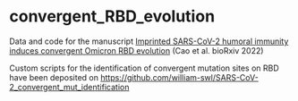 # convergent_RBD_evolution

Data and code for the manuscript [Imprinted SARS-CoV-2 humoral immunity induces convergent Omicron RBD evolution](https://www.biorxiv.org/content/10.1101/2022.09.15.507787) (Cao et al. bioRxiv 2022)

Custom scripts for the identification of convergent mutation sites on RBD have been deposited on https://github.com/william-swl/SARS-CoV-2_convergent_mut_identification